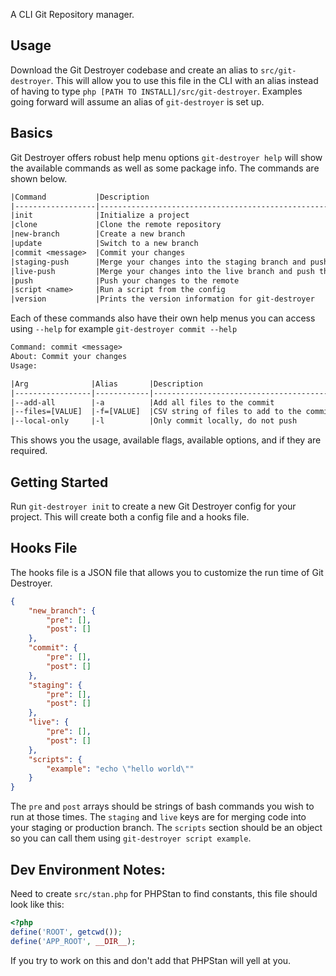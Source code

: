 A CLI Git Repository manager.

## Usage
Download the Git Destroyer codebase and create an alias to `src/git-destroyer`. This will allow you to use this file in the CLI with an alias instead of having to type `php [PATH TO INSTALL]/src/git-destroyer`. Examples going forward will assume an alias of `git-destroyer` is set up. 

## Basics

Git Destroyer offers robust help menu options `git-destroyer help` will show the available commands as well as some package info. The commands are shown below.

```txt
|Command           |Description                                               |
|------------------|----------------------------------------------------------|
|init              |Initialize a project                                      |
|clone             |Clone the remote repository                               |
|new-branch        |Create a new branch                                       |
|update            |Switch to a new branch                                    |
|commit <message>  |Commit your changes                                       |
|staging-push      |Merge your changes into the staging branch and push them  |
|live-push         |Merge your changes into the live branch and push them     |
|push              |Push your changes to the remote                           |
|script <name>     |Run a script from the config                              |
|version           |Prints the version information for git-destroyer          |
```

Each of these commands also have their own help menus you can access using `--help` for example `git-destroyer commit --help`

```txt
Command: commit <message>
About: Commit your changes
Usage:

|Arg              |Alias       |Description                               |Required  |Is Flag  |
|-----------------|------------|------------------------------------------|----------|---------|
|--add-all        |-a          |Add all files to the commit               |False     |True     |
|--files=[VALUE]  |-f=[VALUE]  |CSV string of files to add to the commit  |False     |False    |
|--local-only     |-l          |Only commit locally, do not push          |False     |True     |
```

This shows you the usage, available flags, available options, and if they are required.

## Getting Started

Run `git-destroyer init` to create a new Git Destroyer config for your project. This will create both a config file and a hooks file.

## Hooks File

The hooks file is a JSON file that allows you to customize the run time of Git Destroyer.

```json
{
    "new_branch": {
        "pre": [],
        "post": []
    },
    "commit": {
        "pre": [],
        "post": []
    },
    "staging": {
        "pre": [],
        "post": []
    },
    "live": {
        "pre": [],
        "post": []
    },
    "scripts": {
        "example": "echo \"hello world\""
    }
}
```
The `pre` and `post` arrays should be strings of bash commands you wish to run at those times. The `staging` and `live` keys are for merging code into your staging or production branch. The `scripts` section should be an object so you can call them using `git-destroyer script example`.

## Dev Environment Notes:
Need to create `src/stan.php` for PHPStan to find constants, this file should look like this:
```php
<?php
define('ROOT', getcwd());
define('APP_ROOT', __DIR__);
```

If you try to work on this and don't add that PHPStan will yell at you.